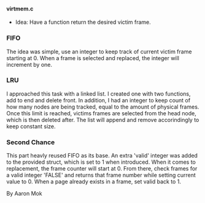 
#### **virtmem.c**

* Idea: Have a function return the desired victim frame.

### FIFO

The idea was simple, use an integer to keep track of current victim frame starting at 0. When a frame is
selected and replaced, the integer will increment by one.

### LRU

I approached this task with a linked list. I created one with two functions, add to end and delete front.
In addition, I had an integer to keep count of how many nodes are being tracked, equal to the amount of
physical frames. Once this limit is reached, victims frames are selected from the head node, which is then
deleted after. The list will append and remove accorindingly to keep constant size. 

### Second Chance

This part heavly reused FIFO as its base. An extra 'valid' integer was added to the provided struct,
which is set to 1 when introduced. When it comes to replacement, the frame counter will start at 0.
From there, check frames for a valid integer 'FALSE' and returns that frame number while setting current
value to 0. When a page already exists in a frame, set valid back to 1.


By Aaron Mok
